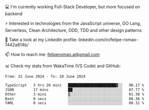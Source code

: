💻 I'm currently working Full-Stack Developer, but more focused on backend

⚡ Interested in technologies from the JavaScript universe, GO Lang, Serverless, Clean Architecture, DDD, TDD and other design patterns

👥 Take a look at my LinkedIn profile: linkedin.com/in/felipe-romao-1442a814b/

📫 How to reach me: feliperomao.a@gmail.com

📊 Check my stats from WakaTime (VS Code) and GitHub:

<!--START_SECTION:waka-->

```txt
From: 21 June 2024 - To: 28 June 2024

TypeScript   3 hrs 26 mins   ██████████████████████▓░░   90.17 %
JSON         17 mins         ██░░░░░░░░░░░░░░░░░░░░░░░   07.77 %
Other        3 mins          ▒░░░░░░░░░░░░░░░░░░░░░░░░   01.38 %
Bash         0 secs          ░░░░░░░░░░░░░░░░░░░░░░░░░   00.36 %
YAML         0 secs          ░░░░░░░░░░░░░░░░░░░░░░░░░   00.31 %
```

<!--END_SECTION:waka-->
